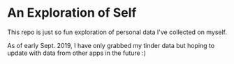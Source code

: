 # An Exploration of Self

This repo is just so fun exploration of personal data I've collected on myself. 

As of early Sept. 2019, I have only grabbed my tinder data but hoping to update with data from other apps in the future :)